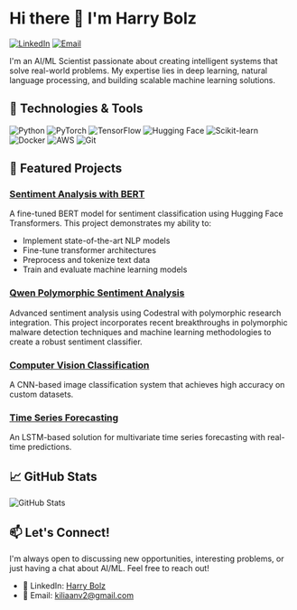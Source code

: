 # Hi there 👋 I'm Harry Bolz

[![LinkedIn](https://img.shields.io/badge/LinkedIn-0077B5?style=for-the-badge&logo=linkedin&logoColor=white)](https://www.linkedin.com/in/harry-bolz-208249370/)
[![Email](https://img.shields.io/badge/Email-D14836?style=for-the-badge&logo=gmail&logoColor=white)](mailto:kiliaanv2@gmail.com)

I'm an AI/ML Scientist passionate about creating intelligent systems that solve real-world problems. My expertise lies in deep learning, natural language processing, and building scalable machine learning solutions.

## 🔧 Technologies & Tools

![Python](https://img.shields.io/badge/Python-3776AB?style=for-the-badge&logo=python&logoColor=white)
![PyTorch](https://img.shields.io/badge/PyTorch-EE4C2C?style=for-the-badge&logo=pytorch&logoColor=white)
![TensorFlow](https://img.shields.io/badge/TensorFlow-FF6F00?style=for-the-badge&logo=tensorflow&logoColor=white)
![Hugging Face](https://img.shields.io/badge/Hugging%20Face-FFD21E?style=for-the-badge&logo=huggingface&logoColor=black)
![Scikit-learn](https://img.shields.io/badge/scikit--learn-F7931E?style=for-the-badge&logo=scikit-learn&logoColor=white)
![Docker](https://img.shields.io/badge/Docker-2496ED?style=for-the-badge&logo=docker&logoColor=white)
![AWS](https://img.shields.io/badge/AWS-232F3E?style=for-the-badge&logo=amazonaws&logoColor=white)
![Git](https://img.shields.io/badge/Git-F05032?style=for-the-badge&logo=git&logoColor=white)

## 🚀 Featured Projects

### [Sentiment Analysis with BERT](https://github.com/BoozeLee/sentiment-analysis-bert)
A fine-tuned BERT model for sentiment classification using Hugging Face Transformers. This project demonstrates my ability to:
- Implement state-of-the-art NLP models
- Fine-tune transformer architectures
- Preprocess and tokenize text data
- Train and evaluate machine learning models

### [Qwen Polymorphic Sentiment Analysis](https://github.com/BoozeLee/qwen-polymorphic-sentiment-analysis)
Advanced sentiment analysis using Codestral with polymorphic research integration. This project incorporates recent breakthroughs in polymorphic malware detection techniques and machine learning methodologies to create a robust sentiment classifier.

### [Computer Vision Classification](https://github.com/BoozeLee/cv-classification-project)
A CNN-based image classification system that achieves high accuracy on custom datasets.

### [Time Series Forecasting](https://github.com/BoozeLee/time-series-forecasting)
An LSTM-based solution for multivariate time series forecasting with real-time predictions.

## 📈 GitHub Stats

![GitHub Stats](https://github-readme-stats.vercel.app/api?username=BoozeLee&show_icons=true&theme=radical)

## 📫 Let's Connect!

I'm always open to discussing new opportunities, interesting problems, or just having a chat about AI/ML. Feel free to reach out!

- 🔗 LinkedIn: [Harry Bolz](https://www.linkedin.com/in/harry-bolz-208249370/)
- 📧 Email: [kiliaanv2@gmail.com](mailto:kiliaanv2@gmail.com)
